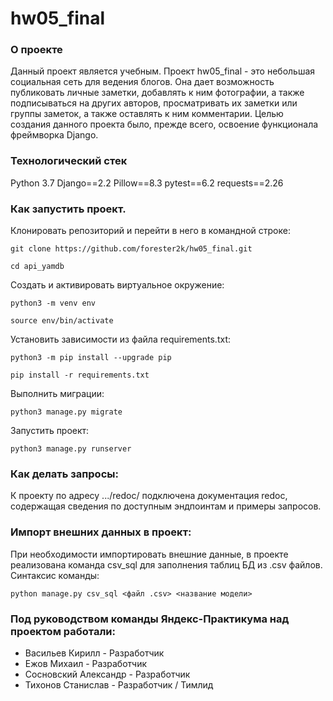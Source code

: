 # hw05_final

### О проекте

Данный проект является учебным.
Проект hw05_final  - это небольшая социальная сеть для ведения блогов. Она дает возможность публиковать личные заметки, добавлять к ним фотографии, а также подписываться на других авторов, просматривать их заметки или группы заметок, а также оставлять к ним комментарии.
Целью создания данного проекта было, прежде всего, освоение функционала фреймворка Django.

### Технологический стек

Python 3.7
Django==2.2
Pillow==8.3
pytest==6.2
requests==2.26

### Как запустить проект.

Клонировать репозиторий и перейти в него в командной строке:

```
git clone https://github.com/forester2k/hw05_final.git
```

```
cd api_yamdb
```

Cоздать и активировать виртуальное окружение:

```
python3 -m venv env
```

```
source env/bin/activate
```

Установить зависимости из файла requirements.txt:

```
python3 -m pip install --upgrade pip
```

```
pip install -r requirements.txt
```

Выполнить миграции:

```
python3 manage.py migrate
```

Запустить проект:

```
python3 manage.py runserver
```


### Как делать запросы:

К проекту по адресу .../redoc/ подключена документация redoc, содержащая сведения по доступным эндпоинтам и примеры запросов.


### Импорт внешних данных в проект:

При необходимости импортировать внешние данные, в проекте реализована команда csv_sql для  заполнения таблиц БД из .csv файлов. Синтаксис команды:

```
python manage.py csv_sql <файл .csv> <название модели>
```



### Под руководством команды Яндекс-Практикума над проектом работали:

- Васильев Кирилл - Разработчик
- Ежов Михаил - Разработчик
- Сосновский Александр - Разработчик
- Тихонов Станислав - Разработчик / Тимлид

